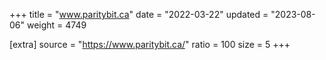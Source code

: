 +++
title = "www.paritybit.ca"
date = "2022-03-22"
updated = "2023-08-06"
weight = 4749

[extra]
source = "https://www.paritybit.ca/"
ratio = 100
size = 5
+++
